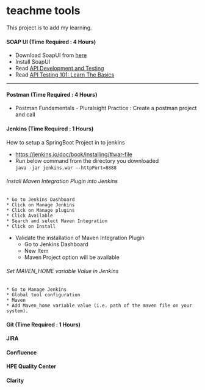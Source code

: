 # teachme tools
This project is to add my learning.


#### SOAP UI (Time Required : 4 Hours)
  * Download SoapUI from [here](https://www.soapui.org/downloads/latest-release.html)
  * Install SoapUI
  * Read [API Development and Testing](https://www.soapui.org/learn.html)
  * Read [API Testing 101: Learn The Basics](https://www.soapui.org/learn/functional-testing/api-testing-101.html)
------

#### Postman (Time Required : 4 Hours)
  * Postman Fundamentals - Pluralsight
  Practice : Create a postman project and call 

#### Jenkins (Time Required : 1 Hours)
  How to setup a SpringBoot Project in to jenkins
  * https://jenkins.io/doc/book/installing/#war-file
  * Run below command from the directory you downloaded <br> 
    ``` java -jar jenkins.war –-httpPort=8888 ```
###### Install Maven Integration Plugin into Jenkins
    * Go to Jenkins Dashboard 
    * Click on Manage Jenkins 
    * Click on Manage plugins 
    * Click Available 
    * Search and select Maven Integration 
    * Click on Install
  * Validate the installation of Maven Integration Plugin
    * Go to Jenkins Dashboard 
    * New Item 
    * Maven Project option will be available
    
###### Set MAVEN_HOME variable Value in Jenkins
    * Go to Manage Jenkins
    * Global tool configuration
    * Maven 
    * Add Maven_home variable value (i.e. path of the maven file on your system).
    
#### Git (Time Required : 1 Hours)


#### JIRA
#### Confluence
#### HPE Quality Center
#### Clarity
